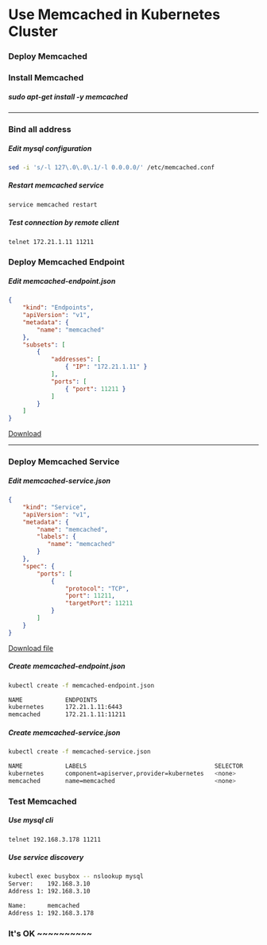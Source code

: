 Use Memcached in Kubernetes Cluster
================

### Deploy Memcached 

### Install Memcached
##### sudo apt-get install -y memcached
----

### Bind all address
##### Edit mysql configuration
```bash
sed -i 's/-l 127\.0\.0\.1/-l 0.0.0.0/' /etc/memcached.conf
```

##### Restart memcached service
```bash
service memcached restart
```

##### Test connection by remote client
```bash
telnet 172.21.1.11 11211
```

### Deploy Memcached Endpoint
##### Edit memcached-endpoint.json
```json 
{
    "kind": "Endpoints",
    "apiVersion": "v1",
    "metadata": {
        "name": "memcached"
    },
    "subsets": [
        {
            "addresses": [
                { "IP": "172.21.1.11" }
            ],
            "ports": [
                { "port": 11211 }
            ]
        }
    ]
}
```
[Download]("memcached-endpoint.json")

---------------------------------------

### Deploy Memcached Service
##### Edit memcached-service.json
```json
{
    "kind": "Service",
    "apiVersion": "v1",
    "metadata": {
        "name": "memcached",
        "labels": {
           "name": "memcached"
        }
    },
    "spec": {
        "ports": [
            {
                "protocol": "TCP",
                "port": 11211,
                "targetPort": 11211 
            }
        ]
    }
}
```
[Download file]("memcached-service.json")

##### Create memcached-endpoint.json
```bash
kubectl create -f memcached-endpoint.json

NAME            ENDPOINTS
kubernetes      172.21.1.11:6443
memcached       172.21.1.11:11211
```

##### Create memcached-service.json
```bash
kubectl create -f memcached-service.json

NAME            LABELS                                    SELECTOR           IP(S)           PORT(S)
kubernetes      component=apiserver,provider=kubernetes   <none>             192.168.3.1     443/TCP
memcached       name=memcached                            <none>             192.168.3.178   11211/TCP
```

### Test Memcached

##### Use mysql cli
```bash
telnet 192.168.3.178 11211
```

##### Use service discovery
```bash
kubectl exec busybox -- nslookup mysql
Server:    192.168.3.10
Address 1: 192.168.3.10

Name:      memcached
Address 1: 192.168.3.178
```

### It's OK ~~~~~~~~~~
